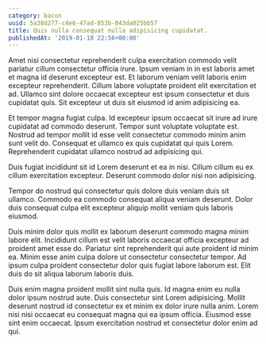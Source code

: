```yaml
---
category: bacon
uuid: 5a38d277-c4e6-47ad-853b-043da025bb57
title: Quis nulla consequat nulla adipisicing cupidatat.
publishedAt: '2019-01-18 22:56+00:00'
---
```


Amet nisi consectetur reprehenderit culpa exercitation commodo velit pariatur cillum consectetur officia irure. Ipsum veniam in in est laboris amet et magna id deserunt excepteur est. Et laborum veniam velit laboris enim excepteur reprehenderit. Cillum labore voluptate proident elit exercitation et ad. Ullamco sint dolore occaecat excepteur est ipsum consectetur et duis cupidatat quis. Sit excepteur ut duis sit eiusmod id anim adipisicing ea.

Et tempor magna fugiat culpa. Id excepteur ipsum occaecat sit irure ad irure cupidatat ad commodo deserunt. Tempor sunt voluptate voluptate est. Nostrud ad tempor mollit id esse velit consectetur commodo minim anim sunt velit do. Consequat et ullamco ex quis cupidatat qui quis Lorem. Reprehenderit cupidatat ullamco nostrud ad adipisicing qui.

Duis fugiat incididunt sit id Lorem deserunt et ea in nisi. Cillum cillum eu ex cillum exercitation excepteur. Deserunt commodo dolor nisi non adipisicing.

Tempor do nostrud qui consectetur quis dolore duis veniam duis sit ullamco. Commodo ea commodo consequat aliqua veniam deserunt. Dolor duis consequat culpa elit excepteur aliquip mollit veniam quis laboris eiusmod.

Duis minim dolor quis mollit ex laborum deserunt commodo magna minim labore elit. Incididunt cillum est velit laboris occaecat officia excepteur ad proident amet esse do. Pariatur sint reprehenderit qui aute proident id minim ea. Minim esse anim culpa dolore ut consectetur consectetur tempor. Ad ipsum culpa proident consectetur dolor quis fugiat labore laborum est. Elit duis do sit aliqua laborum laboris duis.

Duis enim magna proident mollit sint nulla quis. Id magna enim eu nulla dolor ipsum nostrud aute. Duis consectetur sint Lorem adipisicing. Mollit deserunt nostrud id consectetur ex et minim ex dolor irure nulla anim. Lorem nisi nisi occaecat eu consequat magna qui ea ipsum officia. Eiusmod esse sint enim occaecat. Ipsum exercitation nostrud et consectetur dolor enim ad qui.